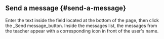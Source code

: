 ## Send a message {#send-a-message}

Enter the text inside the field located at the bottom of the page, then click the _Send message_button. Inside the messages list, the messages from the teacher appear with a corresponding icon in front of the user&#039;s name.